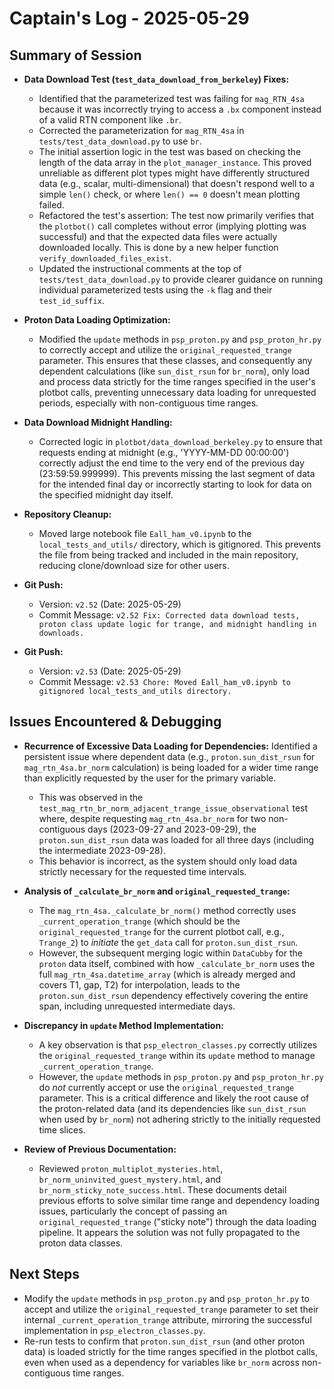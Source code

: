 # Captain's Log - 2025-05-29

## Summary of Session

- **Data Download Test (`test_data_download_from_berkeley`) Fixes:**
    - Identified that the parameterized test was failing for `mag_RTN_4sa` because it was incorrectly trying to access a `.bx` component instead of a valid RTN component like `.br`.
    - Corrected the parameterization for `mag_RTN_4sa` in `tests/test_data_download.py` to use `br`.
    - The initial assertion logic in the test was based on checking the length of the data array in the `plot_manager_instance`. This proved unreliable as different plot types might have differently structured data (e.g., scalar, multi-dimensional) that doesn't respond well to a simple `len()` check, or where `len() == 0` doesn't mean plotting failed.
    - Refactored the test's assertion: The test now primarily verifies that the `plotbot()` call completes without error (implying plotting was successful) and that the expected data files were actually downloaded locally. This is done by a new helper function `verify_downloaded_files_exist`.
    - Updated the instructional comments at the top of `tests/test_data_download.py` to provide clearer guidance on running individual parameterized tests using the `-k` flag and their `test_id_suffix`.

- **Proton Data Loading Optimization:**
    - Modified the `update` methods in `psp_proton.py` and `psp_proton_hr.py` to correctly accept and utilize the `original_requested_trange` parameter. This ensures that these classes, and consequently any dependent calculations (like `sun_dist_rsun` for `br_norm`), only load and process data strictly for the time ranges specified in the user's plotbot calls, preventing unnecessary data loading for unrequested periods, especially with non-contiguous time ranges.

- **Data Download Midnight Handling:**
    - Corrected logic in `plotbot/data_download_berkeley.py` to ensure that requests ending at midnight (e.g., 'YYYY-MM-DD 00:00:00') correctly adjust the end time to the very end of the previous day (23:59:59.999999). This prevents missing the last segment of data for the intended final day or incorrectly starting to look for data on the specified midnight day itself.

- **Repository Cleanup:**
    - Moved large notebook file `Eall_ham_v0.ipynb` to the `local_tests_and_utils/` directory, which is gitignored. This prevents the file from being tracked and included in the main repository, reducing clone/download size for other users.

- **Git Push:**
    - Version: `v2.52` (Date: 2025-05-29)
    - Commit Message: `v2.52 Fix: Corrected data download tests, proton class update logic for trange, and midnight handling in downloads.`

- **Git Push:**
    - Version: `v2.53` (Date: 2025-05-29)
    - Commit Message: `v2.53 Chore: Moved Eall_ham_v0.ipynb to gitignored local_tests_and_utils directory.`

## Issues Encountered & Debugging

- **Recurrence of Excessive Data Loading for Dependencies:** Identified a persistent issue where dependent data (e.g., `proton.sun_dist_rsun` for `mag_rtn_4sa.br_norm` calculation) is being loaded for a wider time range than explicitly requested by the user for the primary variable. 
    - This was observed in the `test_mag_rtn_br_norm_adjacent_trange_issue_observational` test where, despite requesting `mag_rtn_4sa.br_norm` for two non-contiguous days (2023-09-27 and 2023-09-29), the `proton.sun_dist_rsun` data was loaded for all three days (including the intermediate 2023-09-28).
    - This behavior is incorrect, as the system should only load data strictly necessary for the requested time intervals.

- **Analysis of `_calculate_br_norm` and `original_requested_trange`:**
    - The `mag_rtn_4sa._calculate_br_norm()` method correctly uses `_current_operation_trange` (which should be the `original_requested_trange` for the current plotbot call, e.g., `Trange_2`) to *initiate* the `get_data` call for `proton.sun_dist_rsun`.
    - However, the subsequent merging logic within `DataCubby` for the `proton` data itself, combined with how `_calculate_br_norm` uses the full `mag_rtn_4sa.datetime_array` (which is already merged and covers T1, gap, T2) for interpolation, leads to the `proton.sun_dist_rsun` dependency effectively covering the entire span, including unrequested intermediate days.

- **Discrepancy in `update` Method Implementation:**
    - A key observation is that `psp_electron_classes.py` correctly utilizes the `original_requested_trange` within its `update` method to manage `_current_operation_trange`.
    - However, the `update` methods in `psp_proton.py` and `psp_proton_hr.py` do *not* currently accept or use the `original_requested_trange` parameter. This is a critical difference and likely the root cause of the proton-related data (and its dependencies like `sun_dist_rsun` when used by `br_norm`) not adhering strictly to the initially requested time slices.

- **Review of Previous Documentation:**
    - Reviewed `proton_multiplot_mysteries.html`, `br_norm_uninvited_guest_mystery.html`, and `br_norm_sticky_note_success.html`. These documents detail previous efforts to solve similar time range and dependency loading issues, particularly the concept of passing an `original_requested_trange` ("sticky note") through the data loading pipeline. It appears the solution was not fully propagated to the proton data classes.

## Next Steps

- Modify the `update` methods in `psp_proton.py` and `psp_proton_hr.py` to accept and utilize the `original_requested_trange` parameter to set their internal `_current_operation_trange` attribute, mirroring the successful implementation in `psp_electron_classes.py`.
- Re-run tests to confirm that `proton.sun_dist_rsun` (and other proton data) is loaded strictly for the time ranges specified in the plotbot calls, even when used as a dependency for variables like `br_norm` across non-contiguous time ranges. 